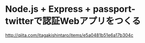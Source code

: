 # Node.js + Express + passport-twitterで認証Webアプリをつくる

http://qiita.com/itagakishintaro/items/e5a0481b51e6a17b304c
